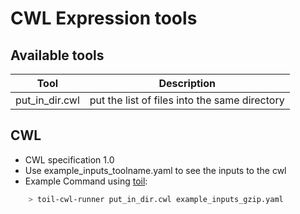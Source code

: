 # CWL Expression tools

## Available tools

| Tool     | Description              |
| -------- | ------------------------ |
| put_in_dir.cwl | put the list of files into the same directory |

## CWL

- CWL specification 1.0
- Use example_inputs_toolname.yaml to see the inputs to the cwl
- Example Command using [toil](https://toil.readthedocs.io):

```bash
    > toil-cwl-runner put_in_dir.cwl example_inputs_gzip.yaml
```
